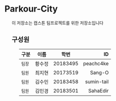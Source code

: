 # Parkour-City
<ol>
이 저장소는 캡스톤 팀프로젝트를 위한 저장소입니다<br>

## 구성원
<ol>
  
구분 | 이름 | 학번 | ID
---|:---:|:---:|---:
`팀장` | 황수정 | 20183495 | peachc4ke
`팀원` | 최지현 | 20173519 | Sang-O
`팀원` | 김수민 | 20183458 | sumin-tail
`팀원` | 김민경 | 20183501 | SahaEdir

